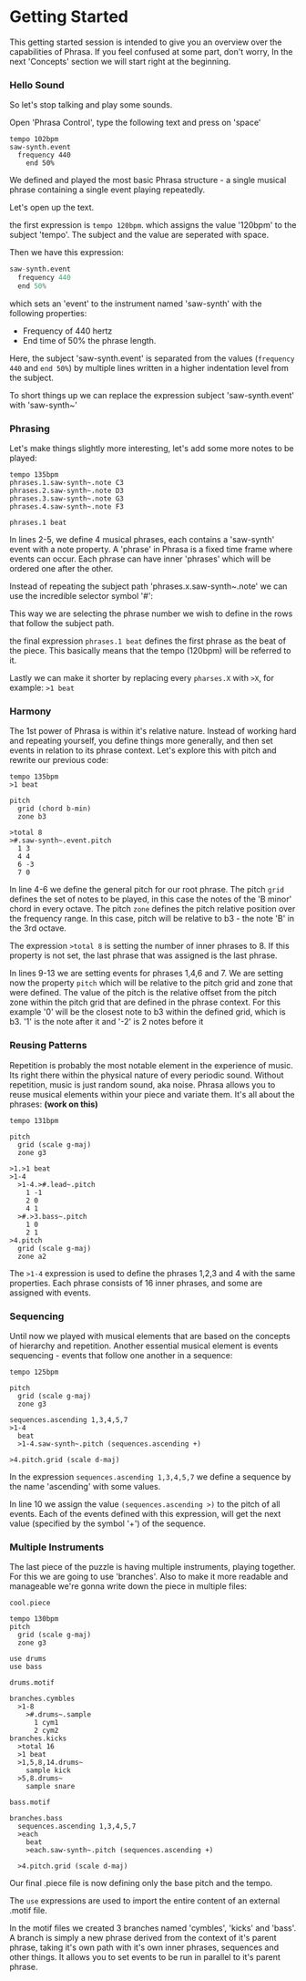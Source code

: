 # Getting Started

This getting started session is intended to give you an overview over the capabilities of Phrasa. If you feel confused at some part, don't worry, In the next 'Concepts' section we will start right at the beginning.

### Hello Sound

So let's stop talking and play some sounds.

Open 'Phrasa Control', type the following text and press on 'space'
``` phrasa
tempo 102bpm
saw-synth.event
  frequency 440
    end 50%
```
We defined and played the most basic Phrasa structure - a single musical phrase containing a single event playing repeatedly.

Let's open up the text.

the first expression is `tempo 120bpm`. which assigns the value '120bpm' to the subject 'tempo'. The subject and the value are seperated with space.

Then we have this expression: 
``` python
saw-synth.event
  frequency 440
  end 50%
```
which sets an 'event' to the instrument named 'saw-synth' with the following properties:
* Frequency of 440 hertz
* End time of 50% the phrase length.

Here, the subject 'saw-synth.event' is separated from the values (`frequency 440` and `end 50%`) by multiple lines written in a higher indentation level from the subject. 

To short things up we can replace the expression subject 'saw-synth.event' with 'saw-synth~'

### Phrasing

Let's make things slightly more interesting, let's add some more notes to be played:

``` phrasa
tempo 135bpm
phrases.1.saw-synth~.note C3
phrases.2.saw-synth~.note D3
phrases.3.saw-synth~.note G3
phrases.4.saw-synth~.note F3

phrases.1 beat
```

In lines 2-5, we define 4 musical phrases, each contains a 'saw-synth' event with a note property. 
A 'phrase' in Phrasa is a fixed time frame where events can occur. Each phrase can have inner 'phrases' which will be ordered one after the other.

Instead of repeating the subject path 'phrases.x.saw-synth~.note' we can use the incredible selector symbol '#':

This way we are selecting the phrase number we wish to define in the rows that follow the subject path.

the final expression `phrases.1 beat` defines the first phrase as the beat of the piece. This basically means that the tempo (120bpm) will be referred to it.

Lastly we can make it shorter by replacing every `pharses.X` with `>X`, for example:
`>1 beat`



### Harmony

The 1st power of Phrasa is within it's relative nature. Instead of working hard and repeating yourself, you define things more generally, and then set events in relation to its phrase context.
Let's explore this with pitch and rewrite our previous code:

``` phrasa
tempo 135bpm
>1 beat

pitch
  grid (chord b-min)
  zone b3

>total 8
>#.saw-synth~.event.pitch
  1 3
  4 4
  6 -3
  7 0
```

In line 4-6 we define the general pitch for our root phrase.
The pitch `grid` defines the set of notes to be played, in this case the notes of the 'B minor' chord in every octave.
The pitch `zone` defines the pitch relative position over the frequency range. In this case, pitch will be relative to b3 - the note 'B' in the 3rd octave.

The expression `>total 8` is setting the number of inner phrases to 8. If this property is not set, the last phrase that was assigned is the last phrase.  

In lines 9-13 we are setting events for phrases 1,4,6 and 7.
We are setting now the property `pitch` which will be relative to the pitch grid and zone that were defined.
The value of the pitch is the relative offset from the pitch zone within the pitch grid that are defined in the phrase context.
For this example '0' will be the closest note to b3 within the defined grid, which is b3. '1' is the note after it and '-2' is 2 notes before it

### Reusing Patterns

Repetition is probably the most notable element in the experience of music. Its right there within the physical nature of every periodic sound. Without repetition, music is just random sound, aka noise. 
Phrasa allows you to reuse musical elements within your piece and variate them. It's all about the phrases:
**(work on this)**

``` phrasa
tempo 131bpm

pitch
  grid (scale g-maj)
  zone g3
  
>1.>1 beat
>1-4
  >1-4.>#.lead~.pitch 
    1 -1
    2 0
    4 1
  >#.>3.bass~.pitch
    1 0
    2 1
>4.pitch
  grid (scale g-maj)
  zone a2
```

The `>1-4` expression is used to define the phrases 1,2,3 and 4 with the same properties. Each phrase consists of 16 inner phrases, and some are assigned with events.


### Sequencing

Until now we played with musical elements that are based on the concepts of hierarchy and repetition. Another essential musical element is events sequencing - events that follow one another in a sequence:

``` phrasa
tempo 125bpm

pitch
  grid (scale g-maj)
  zone g3
  
sequences.ascending 1,3,4,5,7
>1-4
  beat
  >1-4.saw-synth~.pitch (sequences.ascending +)

>4.pitch.grid (scale d-maj)
```

In the expression `sequences.ascending 1,3,4,5,7`  we define a sequence by the name 'ascending' with some values. 

In line 10 we assign the value `(sequences.ascending >)` to the pitch of all events. Each of the events defined with this expression, will get the next value (specified by the symbol '+') of the sequence.

### Multiple Instruments

The last piece of the puzzle is having multiple instruments, playing together. For this we are going to use 'branches'. Also to make it more readable and manageable we're gonna write down the piece in multiple files:

`cool.piece`

``` phrasa
tempo 130bpm
pitch
  grid (scale g-maj)
  zone g3

use drums
use bass
```
`drums.motif`

``` phrasa
branches.cymbles
  >1-8
    >#.drums~.sample
      1 cym1
      2 cym2
branches.kicks
  >total 16
  >1 beat
  >1,5,8,14.drums~
    sample kick
  >5,8.drums~
    sample snare
```

`bass.motif`

``` phrasa
branches.bass
  sequences.ascending 1,3,4,5,7
  >each
    beat
    >each.saw-synth~.pitch (sequences.ascending +)

  >4.pitch.grid (scale d-maj)
```



Our final .piece file is now defining only the base pitch and the tempo.

The `use` expressions are used to import the entire content of an external .motif file. 

In the motif files we created 3 branches named 'cymbles', 'kicks' and 'bass'. A branch is simply a new phrase derived from the context of it's parent phrase, taking it's own path with it's own inner phrases, sequences and other things. It allows you to set events to be run in parallel to it's parent phrase.

